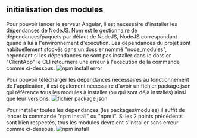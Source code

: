 ## initialisation des modules

Pour pouvoir lancer le serveur Angular, il est necessaire d'installer les dépendances de NodeJS. Npm est le gestionnaire de dépendances/paquets par défaut de NodeJS, NodeJS correspondant quand à lui à l'environnement d'execution.
Les dépendances du projet sont habituellement stockés dans un dossier nommé "node_modules", cependant si les dépendances ne sont pas installer dans le dossier "ClientApp" le CLI retournera une erreur à l'execution de la commande comme ci-dessous.
![npm install error](//ressources/pictures/npm_install_error.JPG "erreur d'installation des modules")

Pour pouvoir télécharger les dépendances nécessaires au fonctionnement de l'application, il est également nécessaire d'avoir un fichier package.json qui référence tous les modules à installer (ou qui sont déjà installés) ainsi que leur versions.
![fichier package.json](//ressources/pictures/npm_intsall_package.JPG "fichier package.jon")

Pour installer toutes les dépendances (les packages/modules) il suffit de lancer la commande "npm install" ou "npm i". Si les 2 points précédents sont bien respectés, tous les modules devraient s'installer sans erreur comme ci-dessous.
![npm install](//ressources/pictures/npm_install.JPG "npm install")